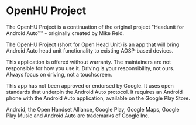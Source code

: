 # OpenHU Project

The OpenHU Project is a continuation of the original project "Headunit for Android Auto™" - originally created by Mike Reid.

The OpenHU Project (short for Open Head Unit) is an app that will bring Android Auto head unit functionality to existing AOSP-based devices.

This application is offered without warranty. The maintainers are not responsible for how you use it. Driving is your responsibility, not ours. Always focus on driving, not a touchscreen.

This app has not been approved or endorsed by Google. It uses open standards that underpin the Android Auto protocol. It requires an Android phone with the Android Auto application, available on the Google Play Store.

Android, the Open Handset Alliance, Google Play, Google Maps, Google Play Music and Android Auto are trademarks of Google Inc.
